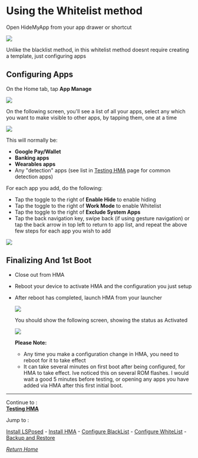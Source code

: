 # Using the Whitelist method

Open HideMyApp from your app drawer or shortcut

![](image/HMA12.jpg?raw=true)

Unlike the blacklist method, in this whitelist method doesnt require creating a template, just configuring apps

## Configuring Apps

On the Home tab, tap **App Manage**

![](image/wl01.jpg?raw=true)

On the following screen, you'll see a list of all your apps, select any which you want to make visible to other apps, by tapping them, one at a time

![](image/wl02.jpg?raw=true)

  This will normally be:
  - **Google Pay/Wallet**
  - **Banking apps**
  - **Wearables apps**
  - Any "detection" apps (see list in [Testing HMA](TestHMA.md) page for common detection apps)
  
  For each app you add, do the following:
  - Tap the toggle to the right of **Enable Hide** to enable hiding
  - Tap the toggle to the right of **Work Mode** to enable Whitelist
  - Tap the toggle to the right of **Exclude System Apps**
  - Tap the back navigation key, swipe back (if using gesture navigation) or tap the back arrow in top left to return to app list, and repeat the above few steps for each app you wish to add

  ![](image/wl03.jpg?raw=true)

## **Finalizing And 1st Boot**   

- Close out from HMA
- Reboot your device to activate HMA and the configuration you just setup
- After reboot has completed, launch HMA from your launcher

   ![](image/HMA12.jpg?raw=true)

  You should show the following screen, showing the status as Activated
  
   ![](image/HMA13.jpg?raw=true)

  **Please Note:** 
  - Any time you make a configuration change in HMA, you need to reboot for it to take effect
  - It can take several minutes on first boot after being configured, for HMA to take effect. Ive noticed this on several ROM flashes. I would wait a good 5 minutes before testing, or opening any apps you have added via HMA after this first initial boot.

---
Continue to :<br>
[<b>Testing HMA</b>](TestHMA.md)<br>

Jump to :<br>

[Install LSPosed] - [Install HMA] - [Configure BlackList] - [Configure WhiteList] - [Backup and Restore]<br>

[<i>Return Home</i>](README.md)

<!--List of page links-->

[HMA Home]: (README.md)
[Install LSPosed]: Install-LSPosed.md
[Install HMA]: Install.md
[Compare HMA Blacklist vs Whitelist Methods]: BlacklistvsWhitelist.md
[Configure BlackList]: BlackList.md
[Configure WhiteList]: WhiteList.md
[Test HMA]: TestHMA.md
[Backup and Restore]: BackupAndRestore.md
[KnownIssues]: https://github.com/mModule/guide_hma/blob/master/KnownIssues.md

[Magisk Pages]: MagiskTOC.md
[Magisk USNF]: https://github.com/mModule/guide_hma/blob/master/Magisk-SafetyNet-Fix.md
[PlayIntegrity]: https://github.com/mModule/guide_hma/blob/master/Integrity-Check.md
[MagiskHide]: https://github.com/mModule/guide_hma/blob/master/Magisk-Hide.md



